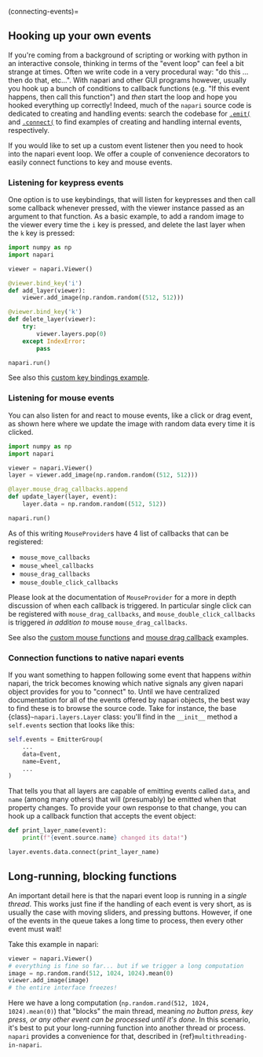 (connecting-events)=

## Hooking up your own events

If you're coming from a background of scripting or working with python in an
interactive console, thinking in terms of the "event loop" can feel a bit
strange at times. Often we write code in a very procedural way: "do this ...
then do that, etc...". With napari and other GUI programs however, usually you
hook up a bunch of conditions to callback functions (e.g. "If this event
happens, then call this function") and *then* start the loop and hope you hooked
everything up correctly!  Indeed, much of the ``napari`` source code is
dedicated to creating and handling events: search the codebase for
[`.emit(`](https://github.com/napari/napari/search?q=%22.emit%28%22&type=code)
and
[`.connect(`](https://github.com/napari/napari/search?q=%22.connect%28%22&type=code)
to find examples of creating and handling internal events, respectively.

If you would like to set up a custom event listener then you need to hook into
the napari event loop. We offer a couple of convenience decorators to easily
connect functions to key and mouse events.

### Listening for keypress events

One option is to use keybindings, that will listen for keypresses and then call
some callback whenever pressed, with the viewer instance passed as an argument
to that function. As a basic example, to add a random image to the viewer every
time the `i` key is pressed, and delete the last layer when the `k` key is
pressed:

```python
import numpy as np
import napari

viewer = napari.Viewer()

@viewer.bind_key('i')
def add_layer(viewer):
    viewer.add_image(np.random.random((512, 512)))

@viewer.bind_key('k')
def delete_layer(viewer):
    try:
        viewer.layers.pop(0)
    except IndexError:
        pass

napari.run()
```

See also this [custom key bindings
example](https://github.com/napari/napari/blob/main/examples/custom_key_bindings.py).

### Listening for mouse events

You can also listen for and react to mouse events, like a click or drag event,
as shown here where we update the image with random data every time it is
clicked.

```python
import numpy as np
import napari

viewer = napari.Viewer()
layer = viewer.add_image(np.random.random((512, 512)))

@layer.mouse_drag_callbacks.append
def update_layer(layer, event):
    layer.data = np.random.random((512, 512))

napari.run()
```

As of this writing `MouseProvider`s have 4 list of callbacks that can be registered:

   - `mouse_move_callbacks`
   - `mouse_wheel_callbacks`
   - `mouse_drag_callbacks`
   - `mouse_double_click_callbacks`

Please look at the documentation of `MouseProvider` for a more in depth
discussion of when each callback is triggered. In particular single click can be
registered with `mouse_drag_callbacks`, and `mouse_double_click_callbacks` is
triggered _in addition to_ mouse `mouse_drag_callbacks`.

See also the [custom mouse
functions](https://github.com/napari/napari/blob/main/examples/custom_mouse_functions.py)
and [mouse drag
callback](https://github.com/napari/napari/blob/main/examples/mouse_drag_callback.py)
examples.

### Connection functions to native napari events

If you want something to happen following some event that happens *within*
napari, the trick becomes knowing which native signals any given napari object
provides for you to "connect" to.  Until we have centralized documentation for
all of the events offered by napari objects, the best way to find these is to
browse the source code.  Take for instance, the base
{class}`~napari.layers.Layer` class: you'll find in the `__init__` method a
``self.events`` section that looks like this:

```python
self.events = EmitterGroup(
    ...
    data=Event,
    name=Event,
    ...
)
```

That tells you that all layers are capable of emitting events called `data`, and
`name` (among many others) that will (presumably) be emitted when that property
changes. To provide your own response to that change, you can hook up a callback
function that accepts the event object:

```python
def print_layer_name(event):
    print(f"{event.source.name} changed its data!")

layer.events.data.connect(print_layer_name)
```

## Long-running, blocking functions

An important detail here is that the napari event loop is running in a *single
thread*.  This works just fine if the handling of each event is very short, as
is usually the case with moving sliders, and pressing buttons.  However, if one
of the events in the queue takes a long time to process, then every other event
must wait!

Take this example in napari:

```python
viewer = napari.Viewer()
# everything is fine so far... but if we trigger a long computation
image = np.random.rand(512, 1024, 1024).mean(0)
viewer.add_image(image)
# the entire interface freezes!
```

Here we have a long computation (`np.random.rand(512, 1024, 1024).mean(0)`) that
"blocks" the main thread, meaning *no button press, key press, or any other
event can be processed until it's done*.  In this scenario, it's best to put
your long-running function into another thread or process.  `napari` provides a
convenience for that, described in {ref}`multithreading-in-napari`.
